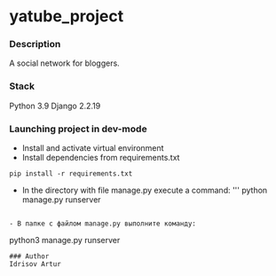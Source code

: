 # yatube_project
### Description
A social network for bloggers.
### Stack
Python 3.9
Django 2.2.19
### Launching project in dev-mode
- Install and activate virtual environment
- Install dependencies from requirements.txt
```
pip install -r requirements.txt
```
- In the directory with file manage.py execute a command:
'''
python manage.py runserver
```

- В папке с файлом manage.py выполните команду:
```
python3 manage.py runserver
```
### Author
Idrisov Artur